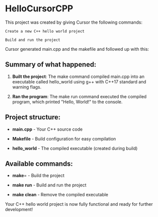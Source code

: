 # HelloCursorCPP

This project was created by giving Cursor the following commands:

```
Create a new C++ hello world project ​

Build and run the project
```


Cursor generated main.cpp and the makefile and followed up with this:

## Summary of what happened:​

1. **Built the project**: The make command compiled main.cpp into an executable
called hello_world using g++ with C++17 standard and warning flags.​

2. **Ran the program**: The make run command executed the compiled program, which printed
"Hello, World!" to the console.​

## Project structure:​

* **main.cpp** - Your C++ source code​

* **Makefile** - Build configuration for easy compilation​

* **hello_world** - The compiled executable (created during build)​

## Available commands:​

* **make**= - Build the project​

* **make run** - Build and run the project​

* **make clean** - Remove the compiled executable​

Your C++ hello world project is now fully functional and ready for further development!​
